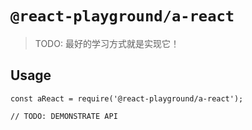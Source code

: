 # `@react-playground/a-react`

> TODO: 最好的学习方式就是实现它！

## Usage

```
const aReact = require('@react-playground/a-react');

// TODO: DEMONSTRATE API
```

